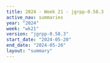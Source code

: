 ```yaml
---
title: 2024 - Week 21 - jgrpp-0.58.3
active_nav: summaries
year: "2024"
week: "wk21"
version: "jgrpp-0.58.3"
start_date: "2024-05-20"
end_date: "2024-05-26"
layout: "summary"
---
```

